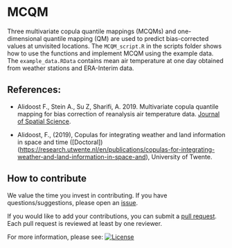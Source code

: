 # MCQM

Three multivariate copula quantile mappings (MCQMs) and one-dimensional quantile mapping (QM) are used to predict bias-corrected values at unvisited locations.
The `MCQM_script.R` in the scripts folder shows how to use the functions and implement MCQM using the example data.
The `example_data.RData` contains mean air temperature at one day obtained from weather stations and ERA-Interim data.

## References:

* Alidoost F., Stein A., Su Z, Sharifi, A. 2019. Multivariate copula quantile mapping for bias correction of reanalysis air temperature data. [Journal of Spatial Science](https://doi.org/10.1080/14498596.2019.1601138).

* Alidoost, F., (2019), Copulas for integrating weather and land information in space and time ([Doctoral])(https://research.utwente.nl/en/publications/copulas-for-integrating-weather-and-land-information-in-space-and), University of Twente.

## How to contribute

We value the time you invest in contributing. If you have questions/suggestions, please open an [issue](https://github.com/SarahAlidoost/MCQM/issues).

If you would like to add your contributions, you can submit a [pull request](https://github.com/SarahAlidoost/MCQM/pulls).
Each pull request is reviewed at least by one reviewer.

For more information, please see:
[![License](https://github.com/SarahAlidoost/MCQM/blob/master/LICENSE)](https://github.com/SarahAlidoost/MCQM/blob/master/LICENSE)
